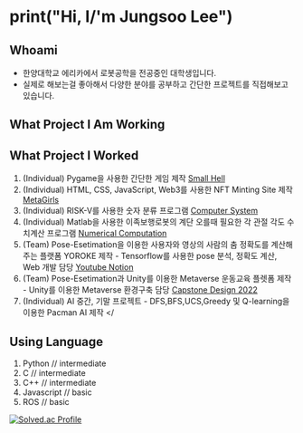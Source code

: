 # print("Hi, I/'m Jungsoo Lee")

## Whoami
* 한양대학교 에리카에서 로봇공학을 전공중인 대학생입니다. <br>
* 실제로 해보는걸 좋아해서 다양한 분야를 공부하고 간단한 프로젝트를 직접해보고 있습니다. <br>

## What Project I Am Working

## What Project I Worked
1. (Individual) Pygame을 사용한 간단한 게임 제작 <a href="https://github.com/LPIGEON/Small-Hell"> Small Hell </a> <br>
2. (Individual) HTML, CSS, JavaScript, Web3를 사용한 NFT Minting Site 제작 <a href="https://metagirlsminting.netlify.app/"> MetaGirls </a> <br>
3. (Individual) RISK-V를 사용한 숫자 분류 프로그램 <a href="https://github.com/LPIGEON/Computer_System"> Computer System </a> <br>
4. (Individual) Matlab을 사용한 이족보행로봇의 계단 오를때 필요한 각 관절 각도 수치계산 프로그램 <a href="https://github.com/LPIGEON/Numerical_Computation/blob/main/README.md"> Numerical Computation </a> <br>
5. (Team) Pose-Esetimation을 이용한 사용자와 영상의 사람의 춤 정확도를 계산해주는 플랫폼 YOROKE 제작 - Tensorflow를 사용한 pose 분석, 정확도 계산, Web 개발 담당
<a href="https://www.youtube.com/watch?v=2MG2UBXA9t8&lc=UgxvI0OJWcPJLxfUfSJ4AaABAg"> Youtube </a>
<a href="https://www.notion.so/914355d5a7f14f5091d3880745cb064a?v=3af8f199678e4c50a8aeca7c7047a466"> Notion </a>
6. (Team) Pose-Esetimation과 Unity를 이용한 Metaverse 운동교육 플렛폼 제작 - Unity를 이용한 Metaverse 환경구축 담당
<a href="https://github.com/sabi-github/Capstone_Design_2022"> Capstone Design 2022 </a>
7. (Individual) AI 중간, 기말 프로젝트 - DFS,BFS,UCS,Greedy 및 Q-learning을 이용한 Pacman AI 제작 </


## Using Language 
1. Python // intermediate
2. C // intermediate
3. C++ // intermediate
4. Javascript // basic
5. ROS // basic

[![Solved.ac Profile](http://mazassumnida.wtf/api/v2/generate_badge?boj=sabi)](https://solved.ac/sabi/)

